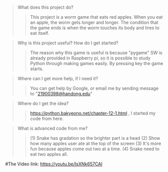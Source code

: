 
>What does this project do?
>	>This project is a worm game that eats red apples. When you eat an apple, the worm gets longer and longer. The condition that the game ends is when the worm touches its body and tires to eat itself.

>Why is this project useful? How do I get started?
>	>The reason why this game is useful is because "pygame" SW is already provided in Raspberry pi, so it is possible to study Python through making games easily. By pressing key the game starts.

>Where can I get more help, if I need it?
>	>You can get help  by Google, or email me by sending message to "21900398@handong.edu"

>Where do I get the idea?
>>https://python.bakyeono.net/chapter-12-1.html , I started my code from here.

>What is advanced code from me?
>> (1) Snake has gradation so the brighter part is a head
>> (2) Show how many apples user ate at the top of the screen
>> (3) It's more fun because apples come out two at a time.
>> (4) Snake need to eat two apples all.



#The Video link: https://youtu.be/IsXNk657CAI

